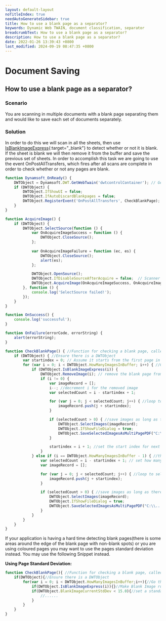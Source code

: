 ```yaml
---
layout: default-layout
noTitleIndex: true
needAutoGenerateSidebar: true
title: How to use a blank page as a separator?
keywords: Dynamic Web TWAIN, document classification, separator
breadcrumbText: How to use a blank page as a separator?
description: How to use a blank page as a separator?
date: 2022-01-26 13:39:43 +0800
last_modified: 2024-09-19 08:47:35 +0800
---
```


# Document Saving

## How to use a blank page as a separator?

### Scenario

You are scanning in multiple documents with a blank page separating them and would like to save each set of documents separately.

### Solution

In order to do this we will scan in all the sheets, then use [IsBlankImageExpress](/_articles/info/api/WebTwain_Buffer.md#isblankimageexpress){:target="_blank"} to detect whether or not it is blank. If the sheet is blank we will then remove it from the buffer and save the previous set of sheets. In order to accomplish this task we are going to use the event OnPostAllTransfers, which fires after all scans are complete in order to check whether or not any pages are blank.

```javascript
function Dynamsoft_OnReady() { 
    DWTObject = Dynamsoft.DWT.GetWebTwain('dwtcontrolContainer'); // Get the Dynamic Web TWAIN object that is embedded in the div with id 'dwtcontrolContainer' 
    if (DWTObject) { 
        DWTObject.IfShowUI = false;
        DWTObject.IfAutoDiscardBlankpages = false;
        DWTObject.RegisterEvent('OnPostAllTransfers', CheckBlankPage); //Register the OnPostAllTransfers event that will be called after all scanning is complete 
    } 
}

function AcquireImage() {
    if (DWTObject) {
        DWTObject.SelectSource(function () {					
            var OnAcquireImageSuccess = function () {
                DWTObject.CloseSource();
            };
            
            var OnAcquireImageFailure = function (ec, es) {
                DWTObject.CloseSource();
                alert(es);
            };

            DWTObject.OpenSource();
            DWTObject.IfDisableSourceAfterAcquire = false;	// Scanner source will be disabled/closed automatically after the scan. 
            DWTObject.AcquireImage(OnAcquireImageSuccess, OnAcquireImageFailure);
        }, function () {
            console.log('SelectSource failed!');
        });
    }
}

function OnSuccess() {
    console.log('successful');
}

function OnFailure(errorCode, errorString) {
    alert(errorString);
}

function CheckBlankPage() { //Function for checking a blank page, called when OnPostAllTransfers is triggered
    if (DWTObject) { //Ensure there is a DWTObject
        var startindex = 0; // Assume it starts from the first page in the buffer.
        for (var i = 0; i < DWTObject.HowManyImagesInBuffer; i++) { //Go through each image in the buffer.
            if (DWTObject.IsBlankImageExpress(i)) {
                DWTObject.RemoveImage(i); // remove the blank page from the buffer.
                if (i != 0) {
                    var imageRecord = [];
                    i--; //decrement i for the removed image
                    var selectedCount = i - startindex + 1;

                    for (var j = 0; j < selectedCount; j++) { //loop to select all images from previous blank to current
                        imageRecord.push(j + startindex);
                    }

                    if (selectedCount > 0) { //save images as long as there are some in the selection
                        DWTObject.SelectImages(imageRecord);
                        DWTObject.IfShowFileDialog = true;
                        DWTObject.SaveSelectedImagesAsMultiPagePDF("C:\\....", OnSuccess, OnFailure); //PLEASE CHANGE THIS FILE PATH (The first parameter)
                    }

                    startindex = i + 1; //set the start index for next search 1 higher than current page
                }
            } else if (i == DWTObject.HowManyImagesInBuffer - 1) { //the last few images are not blank
                var selectedCount = i - startindex + 1; // set how many images are selected
                var imageRecord = [];

                for (var j = 0; j < selectedCount; j++) { //loop to select all images from previous blank to current
                    imageRecord.push(j + startindex);
                }

                if (selectedCount > 0) { //save images as long as there are some in the selection
                    DWTObject.SelectImages(imageRecord);
                    DWTObject.IfShowFileDialog = true;
                    DWTObject.SaveSelectedImagesAsMultiPagePDF("C:\\...", OnSuccess, OnFailure); //PLEASE CHANGE THIS FILE PATH (The first parameter)
                }
            }
        }
    }
}
```

If your application is having a hard time detecting blank pages(there is some areas around the edge of the blank page with non-blank spots) or you are using coloured pages you may want to use the pages standard deviation instead. You may use the following Snippet instead. 

**Using Page Standard Deviation:**

```javascript
function CheckBlankPage(){ //Function for checking a blank page, called when OnPostAllTransfers is triggered 
    if(DWTObject){//Ensure there is a DWTObject 
        for(var i = 0; i < DWTObject.HowManyImagesInBuffer;i++){//Go through each image in the buffer. 
            if(DWTObject.IsBlankImageExpress(i)){}//Make Blank Image run, but do not use the result 
            if(DWTObject.BlankImageCurrentStdDev < 15.0){//set a standard deviation for the program to use
                //......
            } 
        } 
    } 
}
```
